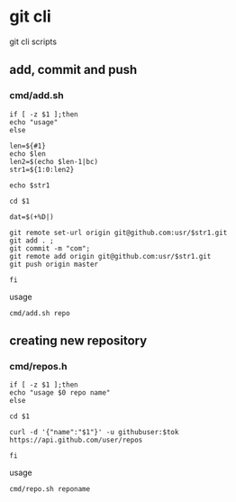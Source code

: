 # git cli
git cli scripts

## add, commit and push
### cmd/add.sh

```
if [ -z $1 ];then
echo "usage"
else

len=${#1}
echo $len
len2=$(echo $len-1|bc)
str1=${1:0:len2}

echo $str1

cd $1

dat=$(+%D|)

git remote set-url origin git@github.com:usr/$str1.git
git add . ;
git commit -m "com";
git remote add origin git@github.com:usr/$str1.git
git push origin master

fi
```
usage 

```
cmd/add.sh repo
```

## creating new repository
### cmd/repos.h

```
if [ -z $1 ];then
echo "usage $0 repo name"
else

cd $1

curl -d '{"name":"$1"}' -u githubuser:$tok https://api.github.com/user/repos

fi
```
usage

```
cmd/repo.sh reponame
```


